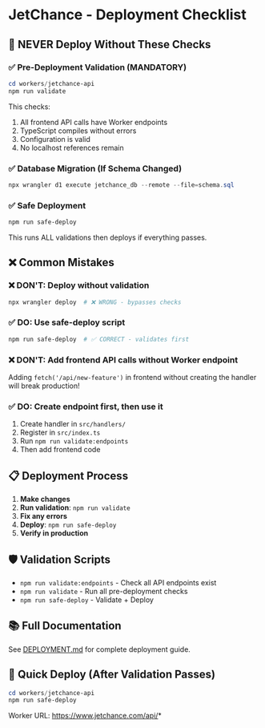 # JetChance - Deployment Checklist

## 🚨 NEVER Deploy Without These Checks

### ✅ Pre-Deployment Validation (MANDATORY)

```powershell
cd workers/jetchance-api
npm run validate
```

This checks:
1. All frontend API calls have Worker endpoints
2. TypeScript compiles without errors
3. Configuration is valid
4. No localhost references remain

### ✅ Database Migration (If Schema Changed)

```powershell
npx wrangler d1 execute jetchance_db --remote --file=schema.sql
```

### ✅ Safe Deployment

```powershell
npm run safe-deploy
```

This runs ALL validations then deploys if everything passes.

## ❌ Common Mistakes

### ❌ DON'T: Deploy without validation
```powershell
npx wrangler deploy  # ❌ WRONG - bypasses checks
```

### ✅ DO: Use safe-deploy script
```powershell
npm run safe-deploy  # ✅ CORRECT - validates first
```

### ❌ DON'T: Add frontend API calls without Worker endpoint
Adding `fetch('/api/new-feature')` in frontend without creating the handler will break production!

### ✅ DO: Create endpoint first, then use it
1. Create handler in `src/handlers/`
2. Register in `src/index.ts`
3. Run `npm run validate:endpoints`
4. Then add frontend code

## 📋 Deployment Process

1. **Make changes**
2. **Run validation**: `npm run validate`
3. **Fix any errors**
4. **Deploy**: `npm run safe-deploy`
5. **Verify in production**

## 🛡️ Validation Scripts

- `npm run validate:endpoints` - Check all API endpoints exist
- `npm run validate` - Run all pre-deployment checks
- `npm run safe-deploy` - Validate + Deploy

## 📚 Full Documentation

See [DEPLOYMENT.md](./workers/jetchance-api/DEPLOYMENT.md) for complete deployment guide.

## 🚀 Quick Deploy (After Validation Passes)

```powershell
cd workers/jetchance-api
npm run safe-deploy
```

Worker URL: https://www.jetchance.com/api/*
